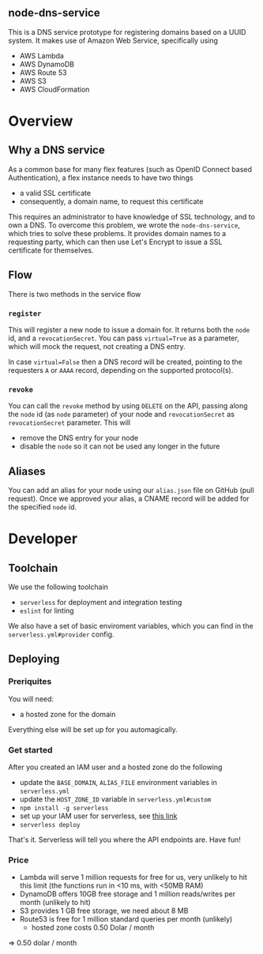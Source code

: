 node-dns-service
----------------

This is a DNS service prototype for registering domains based on a UUID system.
It makes use of Amazon Web Service, specifically using

- AWS Lambda
- AWS DynamoDB
- AWS Route 53
- AWS S3
- AWS CloudFormation

# Overview

## Why a DNS service

As a common base for many flex features (such as OpenID Connect based Authentication), a flex instance needs to have two things

- a valid SSL certificate
- consequently, a domain name, to request this certificate

This requires an administrator to have knowledge of SSL technology, and to own a DNS.
To overcome this problem, we wrote the `node-dns-service`, which tries to solve these problems. It provides domain names to a requesting party, which can then use Let's Encrypt to issue a SSL certificate for themselves.

## Flow

There is two methods in the service flow

### `register`
This will register a new node to issue a domain for.
It returns both the `node` id, and a `revocationSecret`.
You can pass `virtual=True` as a parameter, which will mock the request, not creating a DNS entry.

In case `virtual=False` then a DNS record will be created, pointing to the requesters `A` or `AAAA` record, depending on the supported protocol(s).

### `revoke`
You can call the `revoke` method by using `DELETE` on the API, passing along the `node` id (as `node` parameter) of your node and `revocationSecret` as `revocationSecret` parameter.
This will

- remove the DNS entry for your node
- disable the `node` so it can not be used any longer in the future

## Aliases 

You can add an alias for your node using our `alias.json` file on GitHub (pull request).
Once we approved your alias, a CNAME record will be added for the specified `node` id.

# Developer

## Toolchain
We use the following toolchain

- `serverless` for deployment and integration testing
- `eslint` for linting

We also have a set of basic enviroment variables, which you can find in the `serverless.yml#provider` config.


## Deploying

### Preriquites
You will need:

- a hosted zone for the domain

Everything else will be set up for you automagically.

### Get started

After you created an IAM user and a hosted zone do the following

- update the `BASE_DOMAIN`, `ALIAS_FILE` environment variables in `serverless.yml`
- update the `HOST_ZONE_ID` variable in `serverless.yml#custom`
- `npm install -g serverless` 
- set up your IAM user for serverless, see [this link](bit.ly/aws-creds-setup)
- `serverless deploy`

That's it. Serverless will tell you where the API endpoints are. Have fun!

### Price

- Lambda will serve 1 million requests for free for us, very unlikely to hit this limit (the functions run in <10 ms, with <50MB RAM)
- DynamoDB offers 10GB free storage and 1 million reads/writes per month (unlikely to hit)
- S3 provides 1 GB free storage, we need about 8 MB
- Route53 is free for 1 million standard queries per month (unlikely)
    - hosted zone costs 0.50 Dolar / month
    
=> 0.50 dolar / month
